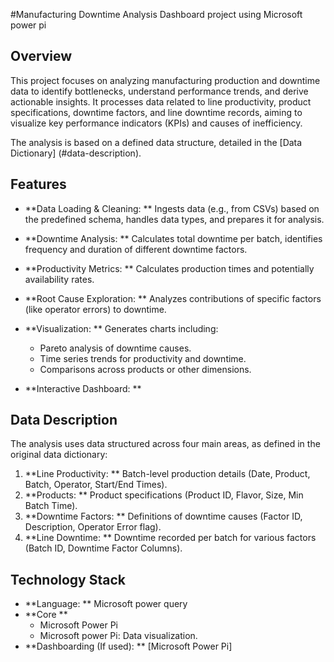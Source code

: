 #Manufacturing Downtime Analysis Dashboard project using Microsoft power pi 

## Overview

This project focuses on analyzing manufacturing production and downtime data to identify bottlenecks, understand performance trends, and derive actionable insights. It processes data related to line productivity, product specifications, downtime factors, and line downtime records, aiming to visualize key performance indicators (KPIs) and causes of inefficiency.

The analysis is based on a defined data structure, detailed in the [Data Dictionary] (#data-description).

## Features

* **Data Loading & Cleaning: ** Ingests data (e.g., from CSVs) based on the predefined schema, handles data types, and prepares it for analysis.
* **Downtime Analysis: ** Calculates total downtime per batch, identifies frequency and duration of different downtime factors.
* **Productivity Metrics: ** Calculates production times and potentially availability rates.
* **Root Cause Exploration: ** Analyzes contributions of specific factors (like operator errors) to downtime.
* **Visualization: ** Generates charts including:
    * Pareto analysis of downtime causes.
    * Time series trends for productivity and downtime.
    * Comparisons across products or other dimensions.

* **Interactive Dashboard: ** 
  
## Data Description

The analysis uses data structured across four main areas, as defined in the original data dictionary:

1.  **Line Productivity: ** Batch-level production details (Date, Product, Batch, Operator, Start/End Times).
2.  **Products: ** Product specifications (Product ID, Flavor, Size, Min Batch Time).
3.  **Downtime Factors: ** Definitions of downtime causes (Factor ID, Description, Operator Error flag).
4.  **Line Downtime: ** Downtime recorded per batch for various factors (Batch ID, Downtime Factor Columns).

## Technology Stack

* **Language: ** Microsoft power query
* **Core **
    * Microsoft Power Pi
    * Microsoft power Pi: Data visualization.
* **Dashboarding (If used): ** [Microsoft Power Pi]

